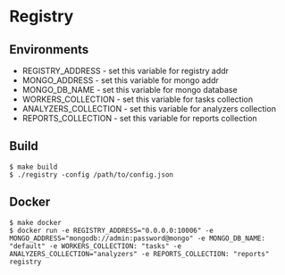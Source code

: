 # Registry

## Environments
* REGISTRY_ADDRESS - set this variable for registry addr
* MONGO_ADDRESS - set this variable for mongo addr
* MONGO_DB_NAME - set this variable for mongo database
* WORKERS_COLLECTION - set this variable for tasks collection
* ANALYZERS_COLLECTION - set this variable for analyzers collection
* REPORTS_COLLECTION -  set this variable for reports collection

## Build

```shell
$ make build
$ ./registry -config /path/to/config.json
```

## Docker
```shell
$ make docker
$ docker run -e REGISTRY_ADDRESS="0.0.0.0:10006" -e MONGO_ADDRESS="mongodb://admin:password@mongo" -e MONGO_DB_NAME: "default" -e WORKERS_COLLECTION: "tasks" -e ANALYZERS_COLLECTION="analyzers" -e REPORTS_COLLECTION: "reports" registry
```

